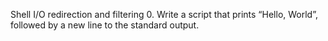 Shell I/O redirection and filtering 
0. Write a script that prints “Hello, World”, followed by a new line to the standard output.
